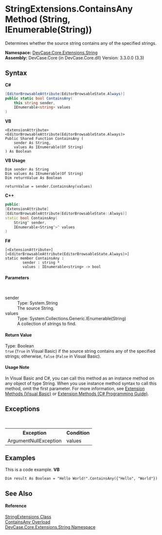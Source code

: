 # StringExtensions.ContainsAny Method (String, IEnumerable(String))
 

Determines whether the source string contains any of the specified strings.

**Namespace:**&nbsp;<a href="N_DevCase_Core_Extensions_String">DevCase.Core.Extensions.String</a><br />**Assembly:**&nbsp;DevCase.Core (in DevCase.Core.dll) Version: 3.3.0.0 (3.3)

## Syntax

**C#**<br />
``` C#
[EditorBrowsableAttribute(EditorBrowsableState.Always)]
public static bool ContainsAny(
	this string sender,
	IEnumerable<string> values
)
```

**VB**<br />
``` VB
<ExtensionAttribute>
<EditorBrowsableAttribute(EditorBrowsableState.Always)>
Public Shared Function ContainsAny ( 
	sender As String,
	values As IEnumerable(Of String)
) As Boolean
```

**VB Usage**<br />
``` VB Usage
Dim sender As String
Dim values As IEnumerable(Of String)
Dim returnValue As Boolean

returnValue = sender.ContainsAny(values)
```

**C++**<br />
``` C++
public:
[ExtensionAttribute]
[EditorBrowsableAttribute(EditorBrowsableState::Always)]
static bool ContainsAny(
	String^ sender, 
	IEnumerable<String^>^ values
)
```

**F#**<br />
``` F#
[<ExtensionAttribute>]
[<EditorBrowsableAttribute(EditorBrowsableState.Always)>]
static member ContainsAny : 
        sender : string * 
        values : IEnumerable<string> -> bool 

```


#### Parameters
&nbsp;<dl><dt>sender</dt><dd>Type: System.String<br />The source String.</dd><dt>values</dt><dd>Type: System.Collections.Generic.IEnumerable(String)<br />A collection of strings to find.</dd></dl>

#### Return Value
Type: Boolean<br />`true` (`True` in Visual Basic) if the source string contains any of the specified strings; otherwise, `false` (`False` in Visual Basic).

#### Usage Note
In Visual Basic and C#, you can call this method as an instance method on any object of type String. When you use instance method syntax to call this method, omit the first parameter. For more information, see <a href="https://docs.microsoft.com/dotnet/visual-basic/programming-guide/language-features/procedures/extension-methods">Extension Methods (Visual Basic)</a> or <a href="https://docs.microsoft.com/dotnet/csharp/programming-guide/classes-and-structs/extension-methods">Extension Methods (C# Programming Guide)</a>.

## Exceptions
&nbsp;<table><tr><th>Exception</th><th>Condition</th></tr><tr><td>ArgumentNullException</td><td>values</td></tr></table>

## Examples
This is a code example. 
**VB**<br />
``` VB
Dim result As Boolean = "Hello World!".ContainsAny({"Hello", "World"})
```


## See Also


#### Reference
<a href="T_DevCase_Core_Extensions_String_StringExtensions">StringExtensions Class</a><br /><a href="Overload_DevCase_Core_Extensions_String_StringExtensions_ContainsAny">ContainsAny Overload</a><br /><a href="N_DevCase_Core_Extensions_String">DevCase.Core.Extensions.String Namespace</a><br />